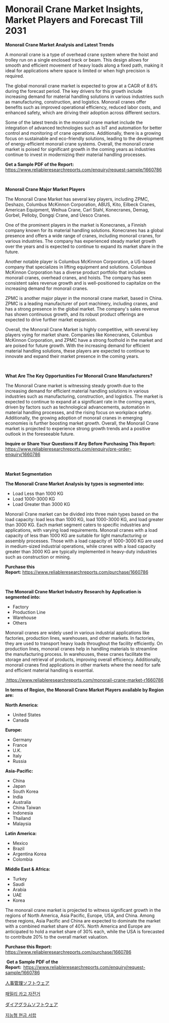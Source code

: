 <p><h1>Monorail Crane Market Insights, Market Players and Forecast Till 2031</h1></p><p><strong>Monorail Crane Market Analysis and Latest Trends</strong></p>
<p><p>A monorail crane is a type of overhead crane system where the hoist and trolley run on a single enclosed track or beam. This design allows for smooth and efficient movement of heavy loads along a fixed path, making it ideal for applications where space is limited or when high precision is required.</p><p>The global monorail crane market is expected to grow at a CAGR of 8.6% during the forecast period. The key drivers for this growth include increasing demand for material handling solutions in various industries such as manufacturing, construction, and logistics. Monorail cranes offer benefits such as improved operational efficiency, reduced labor costs, and enhanced safety, which are driving their adoption across different sectors.</p><p>Some of the latest trends in the monorail crane market include the integration of advanced technologies such as IoT and automation for better control and monitoring of crane operations. Additionally, there is a growing focus on sustainable and eco-friendly solutions, leading to the development of energy-efficient monorail crane systems. Overall, the monorail crane market is poised for significant growth in the coming years as industries continue to invest in modernizing their material handling processes.</p></p>
<p><strong>Get a Sample PDF of the Report:&nbsp;</strong> <a href="https://www.reliableresearchreports.com/enquiry/request-sample/1660786">https://www.reliableresearchreports.com/enquiry/request-sample/1660786</a></p>
<p>&nbsp;</p>
<p><strong>Monorail Crane Major Market Players</strong></p>
<p><p>The Monorail Crane Market has several key players, including ZPMC, Deshazo, Columbus McKinnon Corporation, ABUS, Kito, Eilbeck Cranes, American Equipment, Weihua Crane, Carl Stahl, Konecranes, Demag, Gorbel, Pelloby, Dongqi Crane, and Uesco Cranes.</p><p>One of the prominent players in the market is Konecranes, a Finnish company known for its material handling solutions. Konecranes has a global presence and offers a wide range of cranes, including monorail cranes, for various industries. The company has experienced steady market growth over the years and is expected to continue to expand its market share in the future.</p><p>Another notable player is Columbus McKinnon Corporation, a US-based company that specializes in lifting equipment and solutions. Columbus McKinnon Corporation has a diverse product portfolio that includes monorail cranes, overhead cranes, and hoists. The company has seen consistent sales revenue growth and is well-positioned to capitalize on the increasing demand for monorail cranes.</p><p>ZPMC is another major player in the monorail crane market, based in China. ZPMC is a leading manufacturer of port machinery, including cranes, and has a strong presence in the global market. The company's sales revenue has shown continuous growth, and its robust product offerings are expected to drive further market expansion.</p><p>Overall, the Monorail Crane Market is highly competitive, with several key players vying for market share. Companies like Konecranes, Columbus McKinnon Corporation, and ZPMC have a strong foothold in the market and are poised for future growth. With the increasing demand for efficient material handling solutions, these players are expected to continue to innovate and expand their market presence in the coming years.</p></p>
<p>&nbsp;</p>
<p><strong>What Are The Key Opportunities For Monorail Crane Manufacturers?</strong></p>
<p><p>The Monorail Crane market is witnessing steady growth due to the increasing demand for efficient material handling solutions in various industries such as manufacturing, construction, and logistics. The market is expected to continue to expand at a significant rate in the coming years, driven by factors such as technological advancements, automation in material handling processes, and the rising focus on workplace safety. Additionally, the growing adoption of monorail cranes in emerging economies is further boosting market growth. Overall, the Monorail Crane market is projected to experience strong growth trends and a positive outlook in the foreseeable future.</p></p>
<p><strong>Inquire or Share Your Questions If Any Before Purchasing This Report:</strong> <a href="https://www.reliableresearchreports.com/enquiry/pre-order-enquiry/1660786">https://www.reliableresearchreports.com/enquiry/pre-order-enquiry/1660786</a></p>
<p>&nbsp;</p>
<p><strong>Market Segmentation</strong></p>
<p><strong>The Monorail Crane Market Analysis by types is segmented into:</strong></p>
<p><ul><li>Load Less than 1000 KG</li><li>Load 1000-3000 KG</li><li>Load Greater than 3000 KG</li></ul></p>
<p><p>Monorail Crane market can be divided into three main types based on the load capacity: load less than 1000 KG, load 1000-3000 KG, and load greater than 3000 KG. Each market segment caters to specific industries and applications, with varying load requirements. Monorail cranes with a load capacity of less than 1000 KG are suitable for light manufacturing or assembly processes. Those with a load capacity of 1000-3000 KG are used in medium-sized industrial operations, while cranes with a load capacity greater than 3000 KG are typically implemented in heavy-duty industries such as construction or mining.</p></p>
<p><strong>Purchase this Report:&nbsp;</strong><a href="https://www.reliableresearchreports.com/purchase/1660786">https://www.reliableresearchreports.com/purchase/1660786</a></p>
<p>&nbsp;</p>
<p><strong>The Monorail Crane Market Industry Research by Application is segmented into:</strong></p>
<p><ul><li>Factory</li><li>Production Line</li><li>Warehouse</li><li>Others</li></ul></p>
<p><p>Monorail cranes are widely used in various industrial applications like factories, production lines, warehouses, and other markets. In factories, they are used to transport heavy loads throughout the facility efficiently. On production lines, monorail cranes help in handling materials to streamline the manufacturing process. In warehouses, these cranes facilitate the storage and retrieval of products, improving overall efficiency. Additionally, monorail cranes find applications in other markets where the need for safe and efficient material handling is essential.</p></p>
<p><a href="https://www.reliableresearchreports.com/monorail-crane-market-r1660786">&nbsp;https://www.reliableresearchreports.com/monorail-crane-market-r1660786</a></p>
<p><strong>In terms of Region, the Monorail Crane Market Players available by Region are:</strong></p>
<p>
    <p> <strong> North America: </strong>
        <ul>
            <li>United States</li>
            <li>Canada</li>
        </ul>
        </p> 
    <p> <strong> Europe: </strong>
        <ul>
            <li>Germany</li>
            <li>France</li>
            <li>U.K.</li>
            <li>Italy</li>
            <li>Russia</li>
        </ul>
        </p> 
    <p> <strong> Asia-Pacific: </strong>
        <ul>
            <li>China</li>
            <li>Japan</li>
            <li>South Korea</li>
            <li>India</li>
            <li>Australia</li>
            <li>China Taiwan</li>
            <li>Indonesia</li>
            <li>Thailand</li>
            <li>Malaysia</li>
        </ul>
        </p> 
    <p> <strong> Latin America: </strong>
        <ul>
            <li>Mexico</li>
            <li>Brazil</li>
            <li>Argentina Korea</li>
            <li>Colombia</li>
        </ul>
        </p> 
    <p> <strong> Middle East & Africa: </strong>
        <ul>
            <li>Turkey</li>
            <li>Saudi</li>
            <li>Arabia</li>
            <li>UAE</li>
            <li>Korea</li>
        </ul>
    </p>
    </p>
<p><p>The monorail crane market is projected to witness significant growth in the regions of North America, Asia Pacific, Europe, USA, and China. Among these regions, Asia Pacific and China are expected to dominate the market with a combined market share of 40%. North America and Europe are anticipated to hold a market share of 30% each, while the USA is forecasted to contribute 20% to the overall market valuation.</p></p>
<p><strong>Purchase this Report: </strong><a href="https://www.reliableresearchreports.com/purchase/1660786">https://www.reliableresearchreports.com/purchase/1660786</a></p>
<p>&nbsp;<strong>Get a Sample PDF of the Report:&nbsp;&nbsp;</strong><a href="https://www.reliableresearchreports.com/enquiry/request-sample/1660786">https://www.reliableresearchreports.com/enquiry/request-sample/1660786</a></p>
<p><strong></strong></p>
<p><p><a href="https://medium.com/@queenlitle19361/%E4%BA%BA%E6%9D%90%E3%82%BD%E3%83%95%E3%83%88%E3%82%A6%E3%82%A7%E3%82%A2%E5%B8%82%E5%A0%B4%E3%83%A1%E3%83%88%E3%83%AA%E3%82%AF%E3%82%B9%E3%81%AE%E8%A7%A3%E8%AA%AD-%E5%B8%82%E5%A0%B4%E3%82%B7%E3%82%A7%E3%82%A2-%E3%83%88%E3%83%AC%E3%83%B3%E3%83%89-%E6%88%90%E9%95%B7%E3%83%91%E3%82%BF%E3%83%BC%E3%83%B3-4be9aa437b97">人事管理ソフトウェア</a></p><p><a href="https://medium.com/@genius6587678/%EA%B0%80%EC%A1%B1%EC%9A%A9-%ED%99%94%EB%AC%BC-%EC%9E%90%EC%A0%84%EA%B1%B0-%EC%8B%9C%EC%9E%A5-%EA%B2%BD%EC%9F%81-%EB%B6%84%EC%84%9D-%EC%8B%9C%EC%9E%A5-%EB%8F%99%ED%96%A5-%EB%B0%8F-2031%EB%85%84%EA%B9%8C%EC%A7%80%EC%9D%98-%EC%98%88%EC%B8%A1-e7b3f6ad9f77">패밀리 카고 자전거</a></p><p><a href="https://medium.com/@josephmiller1959/%E5%9B%B3%E8%A1%A8%E4%BD%9C%E6%88%90%E3%82%BD%E3%83%95%E3%83%88%E3%82%A6%E3%82%A7%E3%82%A2%E5%B8%82%E5%A0%B4-%E7%A8%AE%E9%A1%9E-%E3%82%A2%E3%83%97%E3%83%AA%E3%82%B1%E3%83%BC%E3%82%B7%E3%83%A7%E3%83%B3-%E3%81%8A%E3%82%88%E3%81%B3%E5%9C%B0%E7%90%86%E3%81%AB%E3%82%88%E3%82%8B%E5%8C%85%E6%8B%AC%E7%9A%84%E3%81%AA%E8%A9%95%E4%BE%A1-06c3f359e922">ダイアグラムソフトウェア</a></p><p><a href="https://medium.com/@fly879567/%EC%A7%80%EB%8A%A5%ED%98%95-%ED%98%84%EA%B8%88%EC%84%9C%EB%9E%8D-%EC%8B%9C%EC%9E%A5-%EA%B7%9C%EB%AA%A8-%EC%8B%9C%EC%9E%A5-%EC%A0%84%EB%A7%9D-%EB%B0%8F-%EC%8B%9C%EC%9E%A5-%EC%98%88%EC%B8%A1-2024%EB%85%84%EB%B6%80%ED%84%B0-2031%EB%85%84%EA%B9%8C%EC%A7%80-9716fec15784">지능형 현금 서랍</a></p></p>